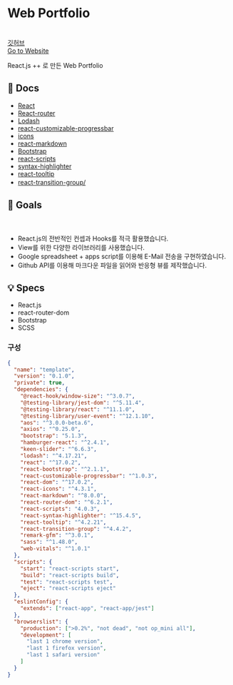 # Web Portfolio

ㅤ  
[깃허브](https://github.com/Cottonwood-moa/Portfolio)  
[Go to Website](https://movie-app-cottonwood.netlify.app/)

React.js ++ 로 만든 Web Portfolio
ㅤ

## 📖 Docs

- [React](https://reactjs.org/docs/getting-started.html)
- [React-router](https://v5.reactrouter.com/web/guides/quick-start)
- [Lodash](https://lodash.com/)
- [react-customizable-progressbar](https://github.com/martyan/react-customizable-progressbar)
- [icons](https://react-icons.github.io/react-icons/)
- [react-markdown](https://github.com/remarkjs/react-markdown)
- [Bootstrap](https://getbootstrap.com/docs/5.0/getting-started/introduction/)
- [react-scripts](https://www.npmjs.com/package/react-scripts)
- [syntax-highlighter](https://github.com/react-syntax-highlighter/react-syntax-highlighter)
- [react-tooltip](https://www.npmjs.com/package/react-tooltip)
- [react-transition-group/](https://reactcommunity.org/react-transition-group/)
  ㅤ

## 🎯 Goals

ㅤ

- React.js의 전반적인 컨셉과 Hooks를 적극 활용했습니다.
- View를 위한 다양한 라이브러리를 사용했습니다.
- Google spreadsheet + apps script를 이용해 E-Mail 전송을 구현하였습니다.
- Github API를 이용해 마크다운 파일을 읽어와 반응형 뷰를 제작했습니다.

## 💡 Specs

- React.js
- react-router-dom
- Bootstrap
- SCSS

### 구성

```json
{
  "name": "template",
  "version": "0.1.0",
  "private": true,
  "dependencies": {
    "@react-hook/window-size": "^3.0.7",
    "@testing-library/jest-dom": "^5.11.4",
    "@testing-library/react": "^11.1.0",
    "@testing-library/user-event": "^12.1.10",
    "aos": "^3.0.0-beta.6",
    "axios": "^0.25.0",
    "bootstrap": "5.1.3",
    "hamburger-react": "^2.4.1",
    "keen-slider": "^6.6.3",
    "lodash": "^4.17.21",
    "react": "^17.0.2",
    "react-bootstrap": "^2.1.1",
    "react-customizable-progressbar": "^1.0.3",
    "react-dom": "^17.0.2",
    "react-icons": "^4.3.1",
    "react-markdown": "^8.0.0",
    "react-router-dom": "^6.2.1",
    "react-scripts": "4.0.3",
    "react-syntax-highlighter": "^15.4.5",
    "react-tooltip": "^4.2.21",
    "react-transition-group": "^4.4.2",
    "remark-gfm": "^3.0.1",
    "sass": "^1.48.0",
    "web-vitals": "^1.0.1"
  },
  "scripts": {
    "start": "react-scripts start",
    "build": "react-scripts build",
    "test": "react-scripts test",
    "eject": "react-scripts eject"
  },
  "eslintConfig": {
    "extends": ["react-app", "react-app/jest"]
  },
  "browserslist": {
    "production": [">0.2%", "not dead", "not op_mini all"],
    "development": [
      "last 1 chrome version",
      "last 1 firefox version",
      "last 1 safari version"
    ]
  }
}
```

ㅤ
